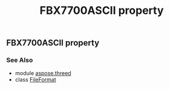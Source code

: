 ﻿---
title: FBX7700ASCII property
second_title: Aspose.3D for Python via .NET API References
description: 
type: docs
weight: 260
url: /python-net/aspose.threed/fileformat/fbx7700ascii/
is_root: false
---

## FBX7700ASCII property


### See Also
* module [aspose.threed](../../)
* class [FileFormat](/3d/python-net/aspose.threed/fileformat)
